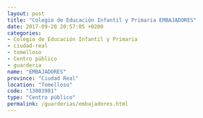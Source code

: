 ```yaml
---
layout: post
title: "Colegio de Educación Infantil y Primaria EMBAJADORES"
date: 2017-09-20 20:57:05 +0200
categories:
- Colegio de Educación Infantil y Primaria
- ciudad-real
- tomelloso
- Centro público
- guarderia
name: "EMBAJADORES"
province: "Ciudad Real"
location: "Tomelloso"
code: "13003981"
type: "Centro público"
permalink: /guarderias/embajadores.html
---
```

